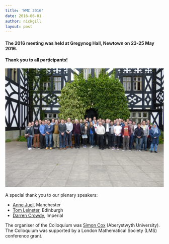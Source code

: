 ```yaml
---
title: 'WMC 2016'
date: 2016-06-01
author: nickgill
layout: post
---
```



#### The 2016 meeting was held at Gregynog Hall, Newtown on 23-25 May 2016. 

#### Thank you to all participants!


<img style="float: center;" src="/media/gregynog_group_photo_2016.JPG" width="750pt" alt="WIMCS2016" />

A special thank you to our plenary speakers:

- [Anne Juel](http://www.maths.manchester.ac.uk/~ajuel/), Manchester
- [Tom Leinster](http://www.maths.ed.ac.uk/~tl/), Edinburgh
- [Darren Crowdy](http://wwwf.imperial.ac.uk/~dgcrowdy/), Imperial

The organiser of the Colloquium was [Simon Cox](http://users.aber.ac.uk/sxc/) (Aberystwyth University). The Colloquium was supported by a London Mathematical Society (LMS) conference grant.


